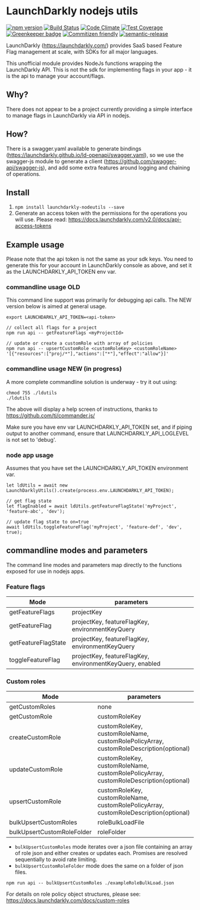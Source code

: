 # LaunchDarkly nodejs utils

[![npm version](https://badge.fury.io/js/launchdarkly-nodeutils.svg)](https://badge.fury.io/js/launchdarkly-nodeutils)
[![Build Status](https://travis-ci.org/wyvern8/launchdarkly-nodeutils.svg?branch=master)](https://travis-ci.org/wyvern8/launchdarkly-nodeutils)
[![Code Climate](https://img.shields.io/codeclimate/maintainability/wyvern8/launchdarkly-nodeutils.svg)](https://codeclimate.com/github/wyvern8/launchdarkly-nodeutils)
[![Test Coverage](https://codeclimate.com/github/wyvern8/launchdarkly-nodeutils/badges/coverage.svg)](https://codeclimate.com/github/wyvern8/launchdarkly-nodeutils/coverage)
[![Greenkeeper badge](https://badges.greenkeeper.io/wyvern8/launchdarkly-nodeutils.svg)](https://greenkeeper.io/)
[![Commitizen friendly](https://img.shields.io/badge/commitizen-friendly-brightgreen.svg?clear)](http://commitizen.github.io/cz-cli/)
[![semantic-release](https://img.shields.io/badge/%20%20%F0%9F%93%A6%F0%9F%9A%80-semantic--release-e10079.svg)](https://github.com/semantic-release/semantic-release)

LaunchDarkly (https://launchdarkly.com/) provides SaaS based Feature Flag management at scale, with SDKs for all major languages.

This unofficial module provides NodeJs functions wrapping the LaunchDarkly API.  This is not the sdk for implementing flags in your app - it is the api to manage your account/flags.

## Why?
There does not appear to be a project currently providing a simple interface to manage flags in LaunchDarkly via API in nodejs.  

## How?
There is a swagger.yaml available to generate bindings (https://launchdarkly.github.io/ld-openapi/swagger.yaml), so we use the swagger-js module to generate a client (https://github.com/swagger-api/swagger-js), and add some extra features around logging and chaining of operations.

## Install
1. `npm install launchdarkly-nodeutils --save`
2. Generate an access token with the permissions for the operations you will use. Please read: https://docs.launchdarkly.com/v2.0/docs/api-access-tokens

## Example usage
Please note that the api token is not the same as your sdk keys.  You need to generate this for your account in LaunchDarkly console as above, and set it as the LAUNCHDARKLY_API_TOKEN env var.

### commandline usage OLD
This command line support was primarily for debugging api calls.  The NEW version below is aimed at general usage.
```
export LAUNCHDARKLY_API_TOKEN=<api-token>

// collect all flags for a project
npm run api -- getFeatureFlags <myProjectId>

// update or create a customRole with array of policies
npm run api -- upsertCustomRole <customRoleKey> <customRoleName> '[{"resources":["proj/*"],"actions":["*"],"effect":"allow"}]'
```

### commandline usage NEW (in progress)
A more complete commandline solution is underway - try it out using:

```
chmod 755 ./ldutils
./ldutils
```

The above will display a help screen of instructions, thanks to https://github.com/tj/commander.js/

Make sure you have env var LAUNCHDARKLY_API_TOKEN set, and if piping output to another command, ensure that LAUNCHDARKLY_API_LOGLEVEL is not set to 'debug'.

### node app usage
Assumes that you have set the LAUNCHDARKLY_API_TOKEN environment var.
```
let ldUtils = await new LaunchDarklyUtils().create(process.env.LAUNCHDARKLY_API_TOKEN);

// get flag state
let flagEnabled = await ldUtils.getFeatureFlagState('myProject', 'feature-abc', 'dev');

// update flag state to on=true
await ldUtils.toggleFeatureFlag('myProject', 'feature-def', 'dev', true);
```

## commandline modes and parameters
The command line modes and parameters map directly to the functions exposed for use in nodejs apps.

### Feature flags

| Mode | parameters |
| ---- | ---------- |
| getFeatureFlags | projectKey |
| getFeatureFlag | projectKey, featureFlagKey, environmentKeyQuery |
| getFeatureFlagState | projectKey, featureFlagKey, environmentKeyQuery |
| toggleFeatureFlag | projectKey, featureFlagKey, environmentKeyQuery, enabled |

### Custom roles

| Mode | parameters |
| ---- | ---------- |
| getCustomRoles | none |
| getCustomRole | customRoleKey |
| createCustomRole | customRoleKey, customRoleName, customRolePolicyArray, customRoleDescription(optional) |
| updateCustomRole | customRoleKey, customRoleName, customRolePolicyArray, customRoleDescription(optional) |
| upsertCustomRole | customRoleKey, customRoleName, customRolePolicyArray, customRoleDescription(optional) |
| bulkUpsertCustomRoles | roleBulkLoadFile |
| bulkUpsertCustomRoleFolder | roleFolder |

- `bulkUpsertCustomRoles` mode iterates over a json file containing an array of role json and either creates or updates each.  Promises are resolved sequentially to avoid rate limiting.
- `bulkUpsertCustomRoleFolder` mode does the same on a folder of json files.

```
npm run api -- bulkUpsertCustomRoles ./exampleRoleBulkLoad.json
```

For details on role policy object structures, please see: https://docs.launchdarkly.com/docs/custom-roles